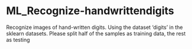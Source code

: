 # ML_Recognize-handwrittendigits
Recognize images of hand-written digits. Using the dataset ‘digits’ in the sklearn datasets. Please split half of the samples as training data, the rest as testing
